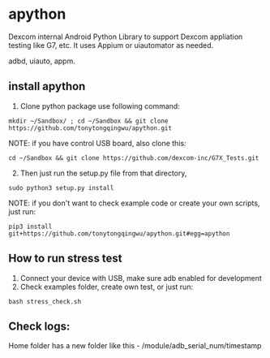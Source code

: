 # apython

Dexcom internal Android Python Library to support Dexcom appliation testing like G7, etc.  It uses Appium or uiautomator as needed.

adbd, uiauto, appm.

## install apython

1. Clone python package use following command:

`mkdir ~/Sandbox/ ; cd ~/Sandbox && git clone https://github.com/tonytongqingwu/apython.git`   

NOTE: if you have control USB board, also clone this:

`cd ~/Sandbox && git clone https://github.com/dexcom-inc/G7X_Tests.git`

2. Then just run the setup.py file from that directory,

`sudo python3 setup.py install`

NOTE: if you don't want to check example code or create your own scripts, just run:

`pip3 install git+https://github.com/tonytongqingwu/apython.git#egg=apython`

## How to run stress test

1. Connect your device with USB, make sure adb enabled for development
2. Check examples folder, create own test, or just run:

`bash stress_check.sh`

## Check logs:

Home folder has a new folder like this - /module/adb_serial_num/timestamp 
